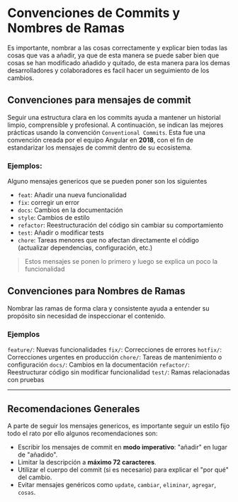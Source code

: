 # Convenciones de Commits y Nombres de Ramas

Es importante, nombrar a las cosas correctamente y explicar bien todas
las cosas que vas a añadir, ya que de esta manera se puede saber bien que cosas se han modificado añadido y quitado, de esta manera para los demas desarrolladores y colaboradores es facil hacer un seguimiento de los cambios.

## Convenciones para mensajes de commit

Seguir una estructura clara en los commits ayuda a mantener un historial limpio, comprensible y profesional. A continuación, se indican las mejores prácticas usando la convención `Conventional Commits`. Esta fue una convención creada por el equipo Angular en **2018**, con el fin de estandarizar los mensajes de commit dentro de su ecosistema.

### Ejemplos:

Alguno mensajes genericos que se pueden poner son los siguientes
- `feat`: Añadir una nueva funcionalidad
- `fix`: corregir un error
- `docs`: Cambios en la documentación
- `style`: Cambios de estilo
- `refactor`: Reestructuración del código sin cambiar su comportamiento  
- `test`: Añadir o modificar tests 
- `chore`: Tareas menores que no afectan directamente el código (actualizar dependencias, configuración, etc.)

>Estos mensajes se ponen lo primero y luego se explica un poco la funcionalidad

##  Convenciones para Nombres de Ramas

Nombrar las ramas de forma clara y consistente ayuda a entender su propósito sin necesidad de inspeccionar el contenido. 

### Ejemplos

`feature/`: Nuevas funcionalidades
`fix/`: Correcciones de errores
`hotfix/`: Correcciones urgentes en producción
`chore/`: Tareas de mantenimiento o configuración
`docs/`: Cambios en la documentación
`refactor/`: Reestructurar código sin modificar funcionalidad
`test/`: Ramas relacionadas con pruebas

---

## Recomendaciones Generales

A parte de seguir los mensajes genericos, es importante seguir un estilo fijo todo el rato
por ello algunos recomendaciones son:

- Escribir los mensajes de commit en **modo imperativo**: "añadir" en lugar de "añadido".
- Limitar la descripción a **máximo 72 caracteres**.
- Utilizar el cuerpo del commit (si es necesario) para explicar el "por qué" del cambio.
- Evitar mensajes genéricos como `update`, `cambiar`, `eliminar`, `agregar`, `cosas`.






